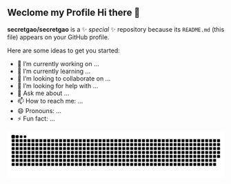 ## Weclome my Profile Hi there 👋


**secretgao/secretgao** is a ✨ _special_ ✨ repository because its `README.md` (this file) appears on your GitHub profile.

Here are some ideas to get you started:

- 🔭 I’m currently working on ...
- 🌱 I’m currently learning ...
- 👯 I’m looking to collaborate on ...
- 🤔 I’m looking for help with ...
- 💬 Ask me about ...
- 📫 How to reach me: ...
- 😄 Pronouns: ...
- ⚡ Fun fact: ...

<picture>
  <source media="(prefers-color-scheme: dark)" srcset="https://raw.githubusercontent.com/secretgao/secretgao/output/github-contribution-grid-snake-dark.svg">
  <source media="(prefers-color-scheme: light)" srcset="https://raw.githubusercontent.com/secretgao/secretgao/output/github-contribution-grid-snake.svg">
  <img alt="github contribution grid snake animation" src="https://raw.githubusercontent.com/secretgao/secretgao/output/github-contribution-grid-snake.svg">
</picture>